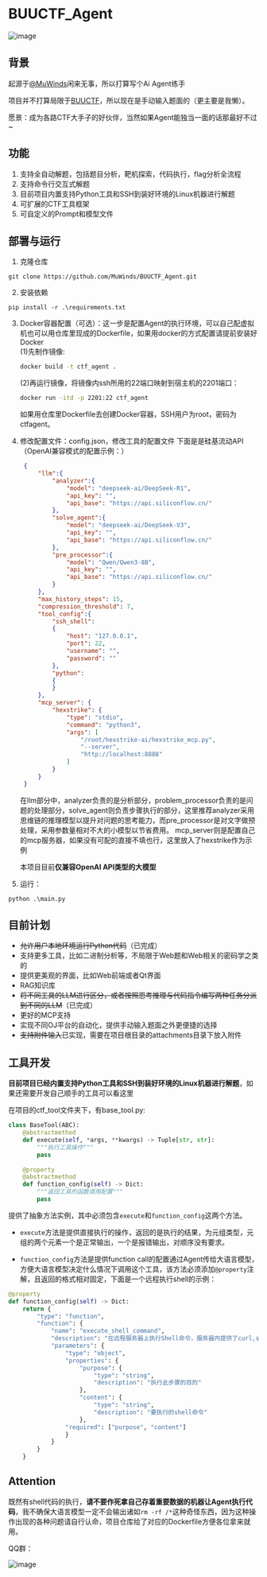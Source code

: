 # BUUCTF_Agent
![image](https://github.com/MuWinds/BUUCTF_Agent/blob/main/1.png)
## 背景

起源于[@MuWinds](https://github.com/MuWinds)闲来无事，所以打算写个Ai Agent练手

项目并不打算局限于[BUUCTF](https://buuoj.cn)，所以现在是手动输入题面的（更主要是我懒）。

愿景：成为各路CTF大手子的好伙伴，当然如果Agent能独当一面的话那最好不过~

## 功能

1. 支持全自动解题，包括题目分析，靶机探索，代码执行，flag分析全流程
2. 支持命令行交互式解题
3. 目前项目内置支持Python工具和SSH到装好环境的Linux机器进行解题
4. 可扩展的CTF工具框架
5. 可自定义的Prompt和模型文件

## 部署与运行

1. 克隆仓库
```
git clone https://github.com/MuWinds/BUUCTF_Agent.git
```
2. 安装依赖
```
pip install -r .\requirements.txt
```
3. Docker容器配置（可选）：这一步是配置Agent的执行环境，可以自己配虚拟机也可以用仓库里现成的Dockerfile，如果用docker的方式配置请提前安装好Docker   
   (1)先制作镜像:
   ```bash
   docker build -t ctf_agent .
   ```
   (2)再运行镜像，将镜像内ssh所用的22端口映射到宿主机的2201端口：
   ```bash
   docker run -itd -p 2201:22 ctf_agent
   ```
   如果用仓库里Dockerfile去创建Docker容器，SSH用户为root，密码为ctfagent。
4. 修改配置文件：config.json，修改工具的配置文件
   下面是是硅基流动API（OpenAI兼容模式的配置示例：）
   ```json
    {
        "llm":{
            "analyzer":{
                "model": "deepseek-ai/DeepSeek-R1",
                "api_key": "",
                "api_base": "https://api.siliconflow.cn/"
            },
            "solve_agent":{
                "model": "deepseek-ai/DeepSeek-V3",
                "api_key": "",
                "api_base": "https://api.siliconflow.cn/"
            },
            "pre_processor":{
                "model": "Qwen/Qwen3-8B",
                "api_key": "",
                "api_base": "https://api.siliconflow.cn/"
            }
        },
        "max_history_steps": 15,
        "compression_threshold": 7,
        "tool_config":{
            "ssh_shell": 
            {
                "host": "127.0.0.1",
                "port": 22,
                "username": "",
                "password": ""
            },
            "python":
            {
            }
        },
        "mcp_server": {
            "hexstrike": {
                "type": "stdio",
                "command": "python3",
                "args": [
                    "/root/hexstrike-ai/hexstrike_mcp.py",
                    "--server",
                    "http://localhost:8888"
                ]
            }
        }
    }
   ```
   在llm部分中，analyzer负责的是分析部分，problem_processor负责的是问题的处理部分，solve_agent则负责步骤执行的部分，这里推荐analyzer采用思维链的推理模型以提升对问题的思考能力，而pre_processor是对文字做预处理，采用参数量相对不大的小模型以节省费用。
   mcp_server则是配置自己的mcp服务器，如果没有可配的直接不填也行，这里放入了hexstrike作为示例
   
   本项目目前**仅兼容OpenAI API类型的大模型**
5. 运行：
```
python .\main.py
```


## 目前计划
- ~~允许用户本地环境运行Python代码~~（已完成）
- 支持更多工具，比如二进制分析等，不局限于Web题和Web相关的密码学之类的
- 提供更美观的界面，比如Web前端或者Qt界面
- RAG知识库
- ~~将不同工具的LLM进行区分，或者按照思考推理与代码指令编写两种任务分派到不同的LLM~~（已完成）
- 更好的MCP支持
- 实现不同OJ平台的自动化，提供手动输入题面之外更便捷的选择
- ~~支持附件输入~~已实现，需要在项目根目录的attachments目录下放入附件

## 工具开发
**目前项目已经内置支持Python工具和SSH到装好环境的Linux机器进行解题**，如果还需要开发自己顺手的工具可以看这里

在项目的ctf_tool文件夹下，有base_tool.py:
```python
class BaseTool(ABC):
    @abstractmethod
    def execute(self, *args, **kwargs) -> Tuple[str, str]:
        """执行工具操作"""
        pass
    
    @property
    @abstractmethod
    def function_config(self) -> Dict:
        """返回工具的函数调用配置"""
        pass
```
提供了抽象方法实例，其中必须包含`execute`和`function_config`这两个方法。

* `execute`方法是提供直接执行的操作，返回的是执行的结果，为元组类型，元组的两个元素一个是正常输出，一个是报错输出，对顺序没有要求。

* `function_config`方法是提供function call的配置通过Agent传给大语言模型，方便大语言模型决定什么情况下调用这个工具，该方法必须添加`@property`注解，且返回的格式相对固定，下面是一个远程执行shell的示例：
```python
@property
def function_config(self) -> Dict:
    return {
        "type": "function",
        "function": {
            "name": "execute_shell_command",
            "description": "在远程服务器上执行Shell命令，服务器内提供了curl,sqlmap,nmap,openssl等常用工具",
            "parameters": {
                "type": "object",
                "properties": {
                    "purpose": {
                        "type": "string",
                        "description": "执行此步骤的目的"
                    },
                    "content": {
                        "type": "string",
                        "description": "要执行的shell命令"
                    },
                "required": ["purpose", "content"]
                }
            }
        }
    }
```

## Attention
既然有shell代码的执行，**请不要作死拿自己存着重要数据的机器让Agent执行代码**，我不确保大语言模型一定不会输出诸如`rm -rf /*`这种奇怪东西，因为这种操作出现的各种问题请自行认命，项目仓库给了对应的Dockerfile方便各位拿来就用。

QQ群：

![image](https://github.com/MuWinds/BUUCTF_Agent/blob/main/qq_group.jpg)
